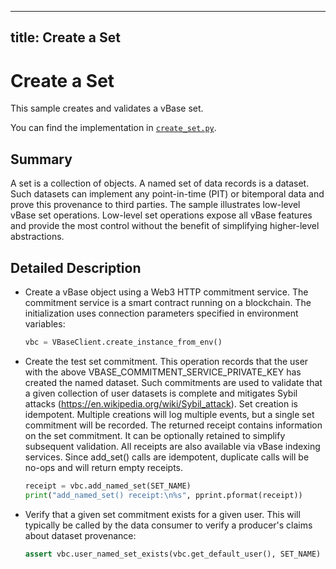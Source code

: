 ----
title: Create a Set
----

<!-- omit in toc -->
# Create a Set

This sample creates and validates a vBase set.

You can find the implementation in [`create_set.py`](https://github.com/validityBase/vbase-py-samples/blob/main/samples/create_set.py).

## Summary<a href="#create-set-summary" id="create-set-summary"></a>

A set is a collection of objects.
A named set of data records is a dataset.
Such datasets can implement any point-in-time (PIT) or bitemporal data
and prove this provenance to third parties.
The sample illustrates low-level vBase set operations.
Low-level set operations expose all vBase features and provide the most control
without the benefit of simplifying higher-level abstractions.

## Detailed Description<a href="#create-set-detailed-description" id="create-set-detailed-description"></a>

- Create a vBase object using a Web3 HTTP commitment service.
The commitment service is a smart contract running on a blockchain.
The initialization uses connection parameters specified in environment variables:
    ```python
    vbc = VBaseClient.create_instance_from_env()
    ```

- Create the test set commitment.
This operation records that the user with the above VBASE_COMMITMENT_SERVICE_PRIVATE_KEY
has created the named dataset.
Such commitments are used to validate that a given collection of user datasets is complete
and mitigates Sybil attacks (https://en.wikipedia.org/wiki/Sybil_attack).
Set creation is idempotent.
Multiple creations will log multiple events, but a single set commitment will be recorded.
The returned receipt contains information on the set commitment.
It can be optionally retained to simplify subsequent validation.
All receipts are also available via vBase indexing services.
Since add_set() calls are idempotent,
duplicate calls will be no-ops and will return empty receipts.
    ```python
    receipt = vbc.add_named_set(SET_NAME)
    print("add_named_set() receipt:\n%s", pprint.pformat(receipt))
    ```

- Verify that a given set commitment exists for a given user.
This will typically be called by the data consumer to verify
a producer's claims about dataset provenance:
    ```python
    assert vbc.user_named_set_exists(vbc.get_default_user(), SET_NAME)
    ```
